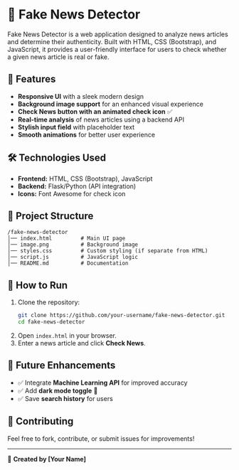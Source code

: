 # 📰 Fake News Detector

Fake News Detector is a web application designed to analyze news articles and determine their authenticity. Built with HTML, CSS (Bootstrap), and JavaScript, it provides a user-friendly interface for users to check whether a given news article is real or fake.

## 🚀 Features
- **Responsive UI** with a sleek modern design
- **Background image support** for an enhanced visual experience
- **Check News button with an animated check icon** ✅
- **Real-time analysis** of news articles using a backend API
- **Stylish input field** with placeholder text
- **Smooth animations** for better user experience


## 🛠️ Technologies Used
- **Frontend:** HTML, CSS (Bootstrap), JavaScript
- **Backend:** Flask/Python (API integration)
- **Icons:** Font Awesome for check icon

## 📂 Project Structure
```
/fake-news-detector
│── index.html         # Main UI page
│── image.png          # Background image
│── styles.css         # Custom styling (if separate from HTML)
│── script.js          # JavaScript logic
│── README.md          # Documentation
```

## 🚀 How to Run
1. Clone the repository:
   ```sh
   git clone https://github.com/your-username/fake-news-detector.git
   cd fake-news-detector
   ```
2. Open `index.html` in your browser.
3. Enter a news article and click **Check News**.

## 📌 Future Enhancements
- ✅ Integrate **Machine Learning API** for improved accuracy
- ✅ Add **dark mode toggle** 🌙
- ✅ Save **search history** for users

## 🤝 Contributing
Feel free to fork, contribute, or submit issues for improvements!

---

🔗 **Created by [Your Name]**

